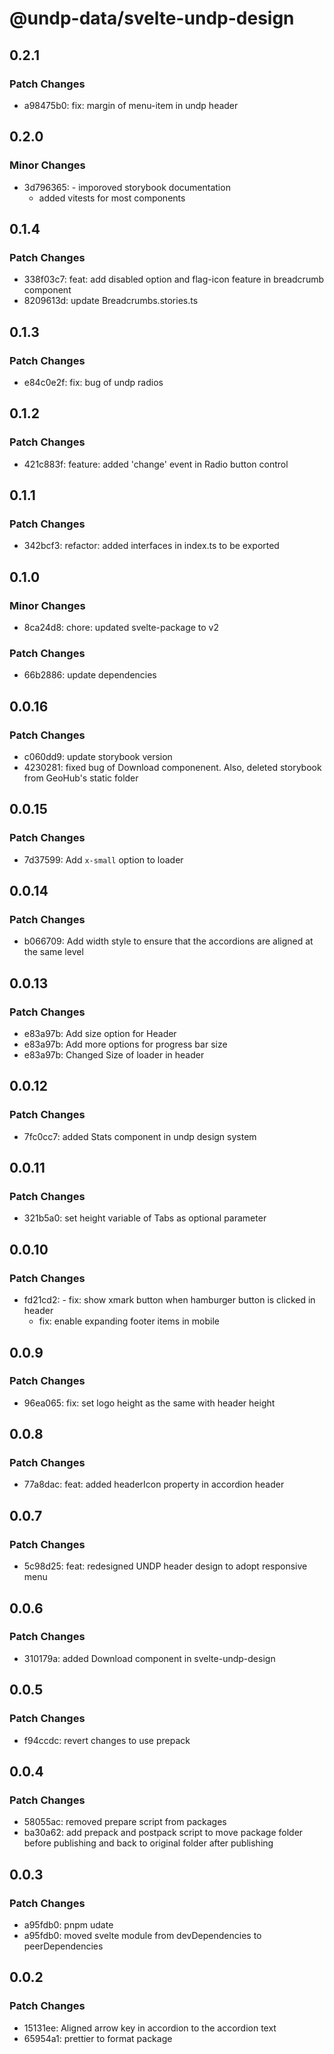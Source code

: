 # @undp-data/svelte-undp-design

## 0.2.1

### Patch Changes

- a98475b0: fix: margin of menu-item in undp header

## 0.2.0

### Minor Changes

- 3d796365: - imporoved storybook documentation
  - added vitests for most components

## 0.1.4

### Patch Changes

- 338f03c7: feat: add disabled option and flag-icon feature in breadcrumb component
- 8209613d: update Breadcrumbs.stories.ts

## 0.1.3

### Patch Changes

- e84c0e2f: fix: bug of undp radios

## 0.1.2

### Patch Changes

- 421c883f: feature: added 'change' event in Radio button control

## 0.1.1

### Patch Changes

- 342bcf3: refactor: added interfaces in index.ts to be exported

## 0.1.0

### Minor Changes

- 8ca24d8: chore: updated svelte-package to v2

### Patch Changes

- 66b2886: update dependencies

## 0.0.16

### Patch Changes

- c060dd9: update storybook version
- 4230281: fixed bug of Download componenent. Also, deleted storybook from GeoHub's static folder

## 0.0.15

### Patch Changes

- 7d37599: Add `x-small` option to loader

## 0.0.14

### Patch Changes

- b066709: Add width style to ensure that the accordions are aligned at the same level

## 0.0.13

### Patch Changes

- e83a97b: Add size option for Header
- e83a97b: Add more options for progress bar size
- e83a97b: Changed Size of loader in header

## 0.0.12

### Patch Changes

- 7fc0cc7: added Stats component in undp design system

## 0.0.11

### Patch Changes

- 321b5a0: set height variable of Tabs as optional parameter

## 0.0.10

### Patch Changes

- fd21cd2: - fix: show xmark button when hamburger button is clicked in header
  - fix: enable expanding footer items in mobile

## 0.0.9

### Patch Changes

- 96ea065: fix: set logo height as the same with header height

## 0.0.8

### Patch Changes

- 77a8dac: feat: added headerIcon property in accordion header

## 0.0.7

### Patch Changes

- 5c98d25: feat: redesigned UNDP header design to adopt responsive menu

## 0.0.6

### Patch Changes

- 310179a: added Download component in svelte-undp-design

## 0.0.5

### Patch Changes

- f94ccdc: revert changes to use prepack

## 0.0.4

### Patch Changes

- 58055ac: removed prepare script from packages
- ba30a62: add prepack and postpack script to move package folder before publishing and back to original folder after publishing

## 0.0.3

### Patch Changes

- a95fdb0: pnpm udate
- a95fdb0: moved svelte module from devDependencies to peerDependencies

## 0.0.2

### Patch Changes

- 15131ee: Aligned arrow key in accordion to the accordion text
- 65954a1: prettier to format package
